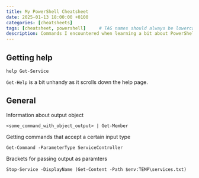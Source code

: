 ```yaml
---
title: My PowerShell Cheatsheet
date: 2025-01-13 18:00:00 +0100
categories: [cheatsheets]
tags: [cheatsheet, powershell]     # TAG names should always be lowercase
description: Commands I encountered when learning a bit about PowerShell.
---
```


## Getting help
```
help Get-Service
```
`Get-Help` is a bit unhandy as it scrolls down the help page.


## General

Information about output object
```
<some_command_with_object_output> | Get-Member
```

Getting commands that accept a certain input type
```
Get-Command -ParameterType ServiceController
```

Brackets for passing output as paramters
```
Stop-Service -DisplayName (Get-Content -Path $env:TEMP\services.txt)
```
